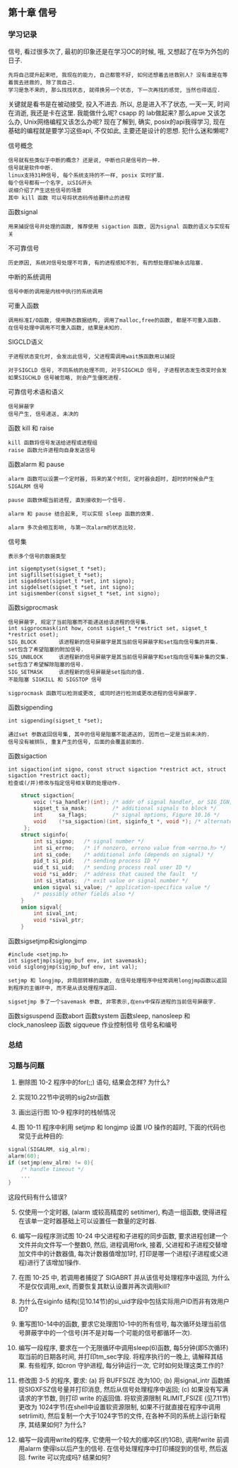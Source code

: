 
## 第十章 信号

### 学习记录

信号, 看过很多次了, 最初的印象还是在学习OC的时候, 哦, 又想起了在华为外包的日子. 

	先将自己提升起来吧, 我现在的能力, 自己都管不好, 如何还想着去拯救别人? 没有谁是在等着我去拯救的, 除了我自己. 
	学习是急不来的, 那么找找状态, 就得换另一个状态, 下一次再找的感觉, 当然也得适应. 

关键就是看书是在被动接受, 投入不进去. 所以, 总是进入不了状态, 一天一天, 时间在消逝, 我还是卡在这里. 我能做什么呢? csapp 的 lab做起来? 那么apue 又该怎么办, Unix网络编程又该怎么办呢? 现在了解到, 确实, posix的api我得学习, 现在基础的编程就是要学习这些api, 不仅如此, 主要还是设计的思想. 犯什么迷和懒呢? 

信号概念

	信号就有些类似于中断的概念? 还是说, 中断也只是信号的一种. 
	信号就是软件中断.
	linux支持31种信号, 每个系统支持的不一样, posix 实时扩展.  
	每个信号都有一个名字, 以SIG开头
	说细介绍了产生这些信号的场景
	其中 kill 函数 可以号将状态码传给要终止的进程

函数signal
	
	用来捕捉信号并处理的函数, 推荐使用 sigaction 函数, 因为signal 函数的语义与实现有关

不可靠信号
	
	历史原因, 系统对信号处理不可靠, 有的进程感知不到, 有的想处理却被永远阻塞. 

中断的系统调用
	
	信号中断的调用是内核中执行的系统调用

可重入函数

	调用标准I/O函数, 使用静态数据结构, 调用了malloc,free的函数, 都是不可重入函数. 
	在信号处理中调用不可重入函数, 结果是未知的. 
	
SIGCLD语义

	子进程状态变化时, 会发出此信号, 父进程需调用wait族函数用以捕捉

	对于SIGCLD 信号, 不同系统的处理不同, 对于SIGCHLD 信号, 子进程状态发生改变时会发
	如果SIGCHLD 信号被忽略, 则会产生僵死进程. 

可靠信号术语和语义

	信号屏蔽字
	信号产生, 信号递送, 未决的

函数 kill 和 raise

	kill 函数将信号发送给进程或进程组
	raise 函数允许进程向自身发送信号

函数alarm 和 pause

	alarm 函数可以设置一个定时器, 将来的某个时刻, 定时器会超时, 超时的时候会产生 SIGALRM 信号

	pause 函数休眠当前进程, 直到接收到一个信号. 

	alarm 和 pause 结合起来, 可以实现 sleep 函数的效果. 

	alarm 多次会相互影响, 与第一次alarm的状态比较. 

信号集

	表示多个信号的数据类型

	int sigemptyset(sigset_t *set);
	int sigfillset(sigset_t *set);
	int sigaddset(sigset_t *set, int signo);
	int sigdelset(sigset_t *set, int signo);
	int sigismember(const sigset_t *set, int signo);
	
函数sigprocmask

	信号屏蔽字, 规定了当前阻塞而不能递送给该进程的信号集. 
	int sigprocmask(int how, const sigset_t *restrict set, sigset_t *restrict oset);
	SIG_BLOCK		该进程新的信号屏蔽字是其当前信号屏蔽字和set指向信号集的并集. set包含了希望阻塞的附加信号. 
	SIG_UNBLOCK		该进程新的信号屏蔽字是其当前信号屏蔽字和set指向信号集补集的交集. set包含了希望解除阻塞的信号. 
	SIG_SETMASK		该进程新的信号屏蔽是set指向的值. 
	不能阻塞 SIGKILL 和 SIGSTOP 信号

	sigprocmask 函数可以检测或更改, 或同时进行检测或更改进程的信号屏蔽字. 

函数sigpending

	int sigpending(sigset_t *set);

	通过set 参数返回信号集, 其中的信号是阻塞不能递送的, 因而也一定是当前未决的. 
	信号没有被排队, 重复产生的信号, 后面的会覆盖前面的. 

函数sigaction

	int sigaction(int signo, const struct sigaction *restrict act, struct sigaction *restrict oact);
	检查或(/并)修改与指定信号相关联的处理动作. 
```c
	struct sigaction{
		voic (*sa_handler)(int); /* addr of signal handler, or SIG_IGN, or SIG_DFL*/
		sigset_t sa_mask;		 /* additional signals to block */
		int		sa_flags;		 /* signal options, Figure 10.16 */
		void	(*sa_sigaction)(int, siginfo_t *, void *); /* alternate handler */
	 };
	struct siginfo{
		int si_signo;	/* signal number */
		int	si_errno;	/* if nonzero, errono value from <errno.h> */
		int si_code;	/* additional info (depends on signal) */
		pid_t si_pid;	/* sending process ID */
		uid_t si_uid;	/* sending process real user ID */
		void *si_addr;  /* address that caused the fault  */
		int si_status;	/* exit value or signal number */
		union sigval si_value; /* application-specifica value */
		/* possibly other fields also */
	}
	union sigval{
		int sival_int;
		void *sival_ptr;
	}
```

函数sigsetjmp和siglongjmp

	#include <setjmp.h>
	int sigsetjmp(sigjmp_buf env, int savemask);
	void siglongjmp(sigjmp_buf env, int val);

	setjmp 和 longjmp, 非局部转移的函数, 在信号处理程序中经常调用longjmp函数以返回到程序的主循环中, 而不是从该处理程序返回. 

	sigsetjmp 多了一个savemask 参数, 非零表示,在env中保存进程的当前信号屏蔽字. 

函数sigsuspend
函数abort
函数system
函数sleep, nanosleep 和 clock_nanosleep
函数 sigqueue
作业控制信号
信号名和编号

### 总结

### 习题与问题
1. 删除图 10-2 程序中的for(;;) 语句, 结果会怎样? 为什么?

2. 实现10.22节中说明的sig2str函数

3. 画出运行图 10-9 程序时的栈帧情况

4. 图 10-11 程序中利用 setjmp 和 longjmp 设置 I/O 操作的超时, 下面的代码也常见于此种目的:
```c
signal(SIGALRM, sig_alrm);
alarm(60);
if (setjmp(env_alrm) != 0){
	/* handle timeout */
	...
}
```
这段代码有什么错误? 


5. 仅使用一个定时器, (alarm 或较高精度的 setitimer), 构造一组函数, 使得进程在该单一定时器基础上可以设置任一数量的定时器. 

6. 编写一段程序测试图 10-24 中父进程和子进程的同步函数, 要求进程创建一个文件并向文件写一个整数0, 然后, 进程调用fork, 接着, 父进程和子进程交替增加文件中的计数器值, 每次计数器值增加1时, 打印是哪一个进程(子进程或父进程)进行了该增加1操作. 

7. 在图 10-25 中, 若调用者捕捉了 SIGABRT 并从该信号处理程序中返回, 为什么不是仅仅调用_exit, 而要恢复其默认设置并再次调用kill? 

8. 为什么在siginfo 结构(见10.14节)的si_uid字段中包括实际用户ID而非有效用户ID?

9. 重写图10-14中的函数, 要求它处理图10-1中的所有信号, 每次循环处理当前信号屏蔽字中的一个信号(并不是对每一个可能的信号都循环一次).

10. 编写一段程序, 要求在一个无限循环中调用sleep(6)函数, 每5分钟(即5次循环)取当前的日期各时间, 并打印tm_sec字段. 将程序执行的一晚上, 请解释其结果. 有些程序, 如cron 守护进程, 每分钟运行一次, 它时如何处理这类工作的?

11. 修改图 3-5 的程序, 要求: (a) 将 BUFFSIZE 改为100; (b) 用signal_intr 函数捕捉SIGXFSZ信号量并打印消息, 然后从信号处理程序中返回; (c) 如果没有写满请求的字节数, 则打印 write 的返回值. 将软资源限制 RLIMIT_FSIZE (见7.11节) 更改为 1024字节(在shell中设置软资源限制, 如果不行就直接在程序中调用setrlimit), 然后复制一个大于1024字节的文件, 在各种不同的系统上运行新程序, 其结果如何? 为什么?

12. 编写一段调用write的程序, 它使用一个较大的缓冲区(约1GB), 调用fwrite 前调用alarm 使得ls以后产生的信号. 在信号处理程序中打印捕捉到的信号, 然后返回. fwrite 可以完成吗? 结果如何? 
